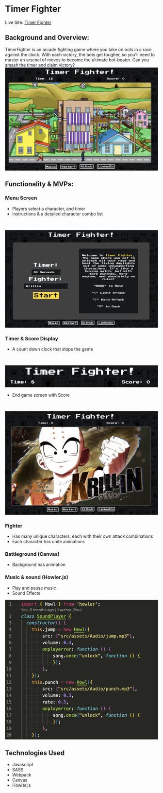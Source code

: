 # Timer Fighter
Live Site: [Timer Fighter](vstoic.github.io/TimerFighter/)

## Background and Overview:
TimerFighter is an arcade fighting game where you take on bots in a race against the clock. With each victory, the bots get tougher, so you'll need to master an arsenal of moves to become the ultimate bot-beater. Can you smash the timer and claim victory?
<br/>
![Main](./src/assets/Images/Main.png)

## Functionality & MVPs:

### Menu Screen
- Players select a character, and timer
- Instructions & a detailed character combo list
<br/>

![Menu Image](./src/assets/Images/Menu.png)

### Timer & Score Display
- A count down clock that stops the game
<br/>

![Timer Image](./src/assets/Images/Timer_score.png)

- End game screen with Score 
<br/>

![End Menu Image](./src/assets/Images/End_screen.png)

### Fighter
- Has many unique characters, each with their own attack combinations
- Each character has unite animations

### Battleground (Canvas)
- Background has animation

### Music & sound (Howler.js)
- Play and pause music
- Sound Effects

![Sound Code](./src/assets/Images/Sound_code.png)


## Technologies Used
- Javascript
- SASS
- Webpack
- Canvas
- Howler.js


